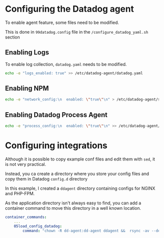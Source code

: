 # Configuring the Datadog agent

To enable agent feature, some files need to be modified. 

This is done in `99datadog.config` file in the `/configure_datadog_yaml.sh` section

## Enabling Logs

To enable log collection, `datadog.yaml` needs to be modified. 

```sh
echo -e "logs_enabled: true" >> /etc/datadog-agent/datadog.yaml
```

## Enabling NPM

```sh
echo -e "network_config:\n  enabled: \"true\"\n" > /etc/datadog-agent/system-probe.yaml
```

## Enabling Datadog Process Agent

```sh
echo -e "process_config:\n  enabled: \"true\"\n" >> /etc/datadog-agent/datadog.yaml
```

# Configuring integrations

Although it is possible to copy example conf files and edit them with `sed`, it is not very practical.

Instead, you ca create a directory where you store your config files and copy them in Datadog `config.d` directory

In this example, I created a `ddagent` directory containing configs for NGINX and PHP-FPM.

As the application directory isn't always easy to find, you can add a container command to move this directory in a well known location.

```yaml
container_commands:
    ...
    05load_config_datadog:
        command: "chown -R dd-agent:dd-agent ddagent &&  rsync -av --delete ddagent/config.d/* /etc/datadog-agent/conf.d/"
```